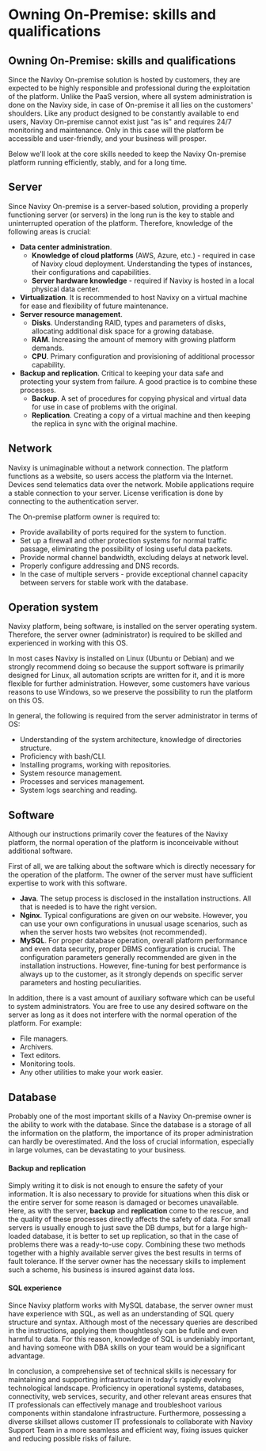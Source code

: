 # Owning On-Premise: skills and qualifications

## Owning On-Premise: skills and qualifications

Since the Navixy On-premise solution is hosted by customers, they are expected to be highly responsible and professional during the exploitation of the platform. Unlike the PaaS version, where all system administration is done on the Navixy side, in case of On-premise it all lies on the customers' shoulders. Like any product designed to be constantly available to end users, Navixy On-premise cannot exist just "as is" and requires 24/7 monitoring and maintenance. Only in this case will the platform be accessible and user-friendly, and your business will prosper.

Below we'll look at the core skills needed to keep the Navixy On-premise platform running efficiently, stably, and for a long time.

## **Server**

Since Navixy On-premise is a server-based solution, providing a properly functioning server (or servers) in the long run is the key to stable and uninterrupted operation of the platform. Therefore, knowledge of the following areas is crucial:

* **Data center administration**.
  * **Knowledge of cloud platforms** (AWS, Azure, etc.) - required in case of Navixy cloud deployment. Understanding the types of instances, their configurations and capabilities.
  * **Server hardware knowledge** - required if Navixy is hosted in a local physical data center.
* **Virtualization**. It is recommended to host Navixy on a virtual machine for ease and flexibility of future maintenance.
* **Server resource management**.
  * **Disks**. Understanding RAID, types and parameters of disks, allocating additional disk space for a growing database.
  * **RAM**. Increasing the amount of memory with growing platform demands.
  * **CPU**. Primary configuration and provisioning of additional processor capability.
* **Backup and replication**. Critical to keeping your data safe and protecting your system from failure. A good practice is to combine these processes.
  * **Backup**. A set of procedures for copying physical and virtual data for use in case of problems with the original.
  * **Replication**. Creating a copy of a virtual machine and then keeping the replica in sync with the original machine.

## **Network**

Navixy is unimaginable without a network connection. The platform functions as a website, so users access the platform via the Internet. Devices send telematics data over the network. Mobile applications require a stable connection to your server. License verification is done by connecting to the authentication server.

The On-premise platform owner is required to:

* Provide availability of ports required for the system to function.
* Set up a firewall and other protection systems for normal traffic passage, eliminating the possibility of losing useful data packets.
* Provide normal channel bandwidth, excluding delays at network level.
* Properly configure addressing and DNS records.
* In the case of multiple servers - provide exceptional channel capacity between servers for stable work with the database.

## **Operation system**

Navixy platform, being software, is installed on the server operating system. Therefore, the server owner (administrator) is required to be skilled and experienced in working with this OS.

In most cases Navixy is installed on Linux (Ubuntu or Debian) and we strongly recommend doing so because the support software is primarily designed for Linux, all automation scripts are written for it, and it is more flexible for further administration. However, some customers have various reasons to use Windows, so we preserve the possibility to run the platform on this OS.

In general, the following is required from the server administrator in terms of OS:

* Understanding of the system architecture, knowledge of directories structure.
* Proficiency with bash/CLI.
* Installing programs, working with repositories.
* System resource management.
* Processes and services management.
* System logs searching and reading.

## **Software**

Although our instructions primarily cover the features of the Navixy platform, the normal operation of the platform is inconceivable without additional software.

First of all, we are talking about the software which is directly necessary for the operation of the platform. The owner of the server must have sufficient expertise to work with this software.

* **Java**. The setup process is disclosed in the installation instructions. All that is needed is to have the right version.
* **Nginx**. Typical configurations are given on our website. However, you can use your own configurations in unusual usage scenarios, such as when the server hosts two websites (not recommended).
* **MySQL**. For proper database operation, overall platform performance and even data security, proper DBMS configuration is crucial. The configuration parameters generally recommended are given in the installation instructions. However, fine-tuning for best performance is always up to the customer, as it strongly depends on specific server parameters and hosting peculiarities.

In addition, there is a vast amount of auxiliary software which can be useful to system administrators. You are free to use any desired software on the server as long as it does not interfere with the normal operation of the platform. For example:

* File managers.
* Archivers.
* Text editors.
* Monitoring tools.
* Any other utilities to make your work easier.

## **Database**

Probably one of the most important skills of a Navixy On-premise owner is the ability to work with the database. Since the database is a storage of all the information on the platform, the importance of its proper administration can hardly be overestimated. And the loss of crucial information, especially in large volumes, can be devastating to your business.

#### **Backup and replication**

Simply writing it to disk is not enough to ensure the safety of your information. It is also necessary to provide for situations when this disk or the entire server for some reason is damaged or becomes unavailable. Here, as with the server, **backup** and **replication** come to the rescue, and the quality of these processes directly affects the safety of data. For small servers is usually enough to just save the DB dumps, but for a large high-loaded database, it is better to set up replication, so that in the case of problems there was a ready-to-use copy. Combining these two methods together with a highly available server gives the best results in terms of fault tolerance. If the server owner has the necessary skills to implement such a scheme, his business is insured against data loss.

#### **SQL experience**

Since Navixy platform works with MySQL database, the server owner must have experience with SQL, as well as an understanding of SQL query structure and syntax. Although most of the necessary queries are described in the instructions, applying them thoughtlessly can be futile and even harmful to data. For this reason, knowledge of SQL is undeniably important, and having someone with DBA skills on your team would be a significant advantage.

In conclusion, a comprehensive set of technical skills is necessary for maintaining and supporting infrastructure in today's rapidly evolving technological landscape. Proficiency in operational systems, databases, connectivity, web services, security, and other relevant areas ensures that IT professionals can effectively manage and troubleshoot various components within standalone infrastructure. Furthermore, possessing a diverse skillset allows customer IT professionals to collaborate with Navixy Support Team in a more seamless and efficient way, fixing issues quicker and reducing possible risks of failure.
